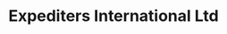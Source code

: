 ---
title: "Expediters International Ltd"
url: /nairobi/expediters-international-ltd/
shop: Reisebüro
---